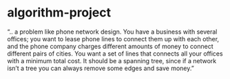 # algorithm-project
“.. a problem like phone network design. You have a business with several offices; 
you want to lease phone lines to connect them up with each other, and the phone company 
charges different amounts of money to connect different pairs of cities. You want a set of 
lines that connects all your offices with a minimum total cost. It should be a spanning tree, 
since if a network isn’t a tree you can always remove some edges and save money.” 
